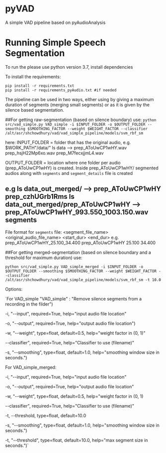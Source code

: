# pyVAD
A simple VAD pipeline based on pyAudioAnalysis
# Running Simple Speech Segmentation
To run the please use python version 3.7, install dependencies

To install the requirements:
```
pip install -r requirements.txt
pip install -r requirements_pyAudio.txt #if needed
```

The pipeline can be used in two ways, either using by giving a maximum duration of segments (merging small segments) or as it is given by the silence based segmentation.

##For getting raw-segmentation (based on silence boundary) use:
`python src/vad_simple.py VAD_simple -i $INPUT_FOLDER -o $OUTPUT_FOLDER --smoothing $SMOOTHING_FACTOR --weight $WEIGHT_FACTOR --classifier /alt/asr/shchowdhury/vad/vad_simple_pipeline/models/svm_rbf_sm`

here: INPUT_FOLDER = folder that has the original audio,
e.g.
$WORK_PATH"/data/"
ls data -->
prep_AToUwCP1wHY.wav  prep_hsjH22Mp6xo.wav  prep_M7fecxjjmL4.wav

OUTPUT_FOLDER = location where one folder per audio (prep_AToUwCP1wHY) is created. Inside prep_AToUwCP1wHY/
segmented audios along with `segments` and `segment_details` file is created

e.g
ls data_out_merged/ -->
prep_AToUwCP1wHY  prep_czhUGrb1Rms
ls data_out_merged/prep_AToUwCP1wHY -->
prep_AToUwCP1wHY_993.550_1003.150.wav
segments
-----------

File format for `segments` file:
<segment_file_name> <original_audio_file_name> <start_dur> <end_dur>
e.g.
prep_AToUwCP1wHY_25.100_34.400 prep_AToUwCP1wHY 25.100 34.400

##For getting merged-segmentation (based on silence boundary and a threshold for maximum duration) use:

`python src/vad_simple.py VAD_simple_merged -i $INPUT_FOLDER -o $OUTPUT_FOLDER --smoothing $SMOOTHING_FACTOR --weight $WEIGHT_FACTOR --classifier /alt/asr/shchowdhury/vad/vad_simple_pipeline/models/svm_rbf_sm -t 10.0`

Options:

`For VAD_simple
"VAD_simple" : "Remove silence segments from a recording in the filder")

-i, "--input", required=True, help="input audio file location"

-o, "--output", required=True, help="output audio file location")
                        
-w, "--weight", type=float, default=0.5, help="weight factor in (0, 1)"

--classifier", required=True, help="Classifier to use (filename)"

-s, "--smoothing", type=float, default=1.0,
                           help="smoothing window size in seconds.")
                           

For VAD_simple_merged:

-i, "--input", required=True, help="input audio file location"

-o, "--output", required=True, help="output audio file location"

    
-w, "--weight", type=float, default=0.5, help="weight factor in (0, 1)

--classifier", required=True, help="Classifier to use (filename)"

-t, --threshold, type=float, default=10.0

-s, "--smoothing", type=float, default=1.0,
                           help="smoothing window size in seconds.")
                           
-t, "--threshold", type=float, default=10.0, help="max segment size in seconds.")`


